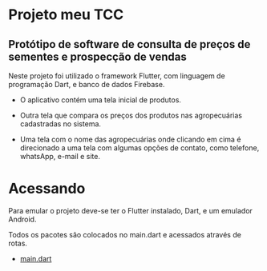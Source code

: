 # Projeto meu TCC



## Protótipo de software de consulta de preços de sementes e prospecção de vendas

Neste projeto foi utilizado o framework Flutter, com linguagem de programação Dart, e banco de dados Firebase.

* O aplicativo contém uma tela inicial de produtos.

* Outra tela que compara os preços dos produtos nas agropecuárias cadastradas no sistema.
  
* Uma tela com o nome das agropecuárias onde clicando em cima é direcionado a uma tela com algumas opções de contato, como telefone, whatsApp, e-mail e site.

# Acessando

Para emular o projeto deve-se ter o Flutter instalado, Dart, e um emulador Android.

Todos os pacotes são colocados no main.dart e acessados através de rotas.

* [main.dart](#main.dart)
  


